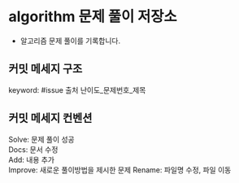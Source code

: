 # algorithm 문제 풀이 저장소

- 알고리즘 문제 풀이를 기록합니다.  

## 커밋 메세지 구조

keyword: #issue 출처 난이도_문제번호_제목

## 커밋 메세지 컨벤션
Solve: 문제 풀이 성공  
Docs: 문서 수정  
Add: 내용 추가  
Improve: 새로운 풀이방법을 제시한 문제
Rename: 파일명 수정, 파일 이동 
